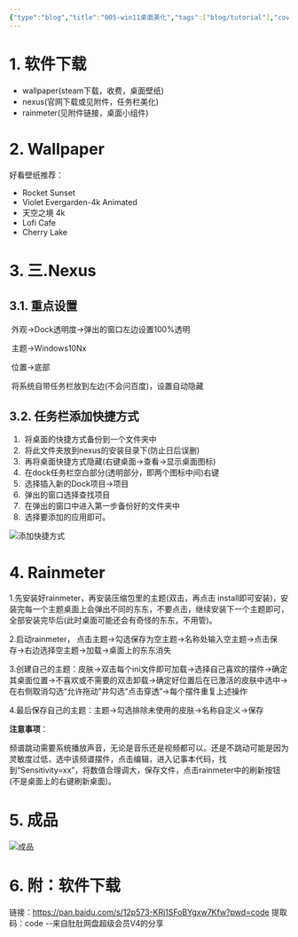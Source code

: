 ```yaml
---
{"type":"blog","title":"005-win11桌面美化","tags":["blog/tutorial"],"cover":"https://codertoro-img01.s3.ladydaily.com/img/backbround_img/167548355754.jpg","categories":["技术教程","电脑妙招"],"abbrlink":"3b8dddc0","establish":"2022-03-06 19:43:33","dg-publish":true,"permalink":"/Blog/005-win11桌面美化/","dgPassFrontmatter":true,"created":"2025-02-21T11:01:33.114+08:00","updated":"2025-03-03T20:52:39.101+08:00"}
---
```



<!-- [toc] -->

# 1. 软件下载

- wallpaper(steam下载，收费，桌面壁纸)
- nexus(官网下载或见附件，任务栏美化)
- rainmeter(见附件链接，桌面小组件)

<!--more-->

# 2. Wallpaper

好看壁纸推荐：

- Rocket Sunset
- Violet Evergarden-4k Animated
- 天空之境 4k
- Lofi Cafe
- Cherry Lake

# 3. 三.Nexus

## 3.1. 重点设置

​	外观->Dock透明度->弹出的窗口左边设置100%透明

​	主题->Windows10Nx

​	位置->底部

​	将系统自带任务栏放到左边(不会问百度)，设置自动隐藏

## 3.2. 任务栏添加快捷方式

1. ​	将桌面的快捷方式备份到一个文件夹中
2. ​	将此文件夹放到nexus的安装目录下(防止日后误删)
3. ​	再将桌面快捷方式隐藏(右键桌面->查看->显示桌面图标)
4. ​	在dock任务栏空白部分(透明部分，即两个图标中间)右键
5. ​	选择插入新的Dock项目->项目
6. ​	弹出的窗口选择查找项目
7. ​	在弹出的窗口中进入第一步备份好的文件夹中
8. ​	选择要添加的应用即可。

![添加快捷方式](https://cdn.staticaly.com/gh/coder-ox/image_hosting@master/20220906/添加快捷方式.6eode4y6mvk0.webp)

# 4. Rainmeter

1.先安装好rainmeter，再安装压缩包里的主题(双击，再点击 install即可安装)，安装完每一个主题桌面上会弹出不同的东东，不要点击，继续安装下一个主题即可，全部安装完毕后(此时桌面可能还会有奇怪的东东，不用管)。

2.启动rainmeter， 点击主题->勾选保存为空主题->名称处输入空主题->点击保存->右边选择空主题->加载->桌面上的东东消失

3.创建自己的主题：皮肤->双击每个ini文件即可加载->选择自己喜欢的摆件->确定其桌面位置->不喜欢或不需要的双击卸载->确定好位置后在已激活的皮肤中选中->在右侧取消勾选“允许拖动”并勾选“点击穿透”->每个摆件重复上述操作

4.最后保存自己的主题：主题->勾选排除未使用的皮肤->名称自定义->保存

**注意事项**：

​		频谱跳动需要系统播放声音，无论是音乐还是视频都可以。还是不跳动可能是因为灵敏度过低，选中该频谱摆件，点击编辑，进入记事本代码，找到“Sensitivity=xx”，将数值合理调大，保存文件，点击rainmeter中的刷新按钮(不是桌面上的右键刷新桌面)。

# 5. 成品

![成品](https://cdn.staticaly.com/gh/coder-ox/image_hosting@master/20220906/2022年8月12日.4mhf6pemlqg0.webp)

# 6. 附：软件下载

链接：https://pan.baidu.com/s/12p573-KRj1SFoBYgxw7Kfw?pwd=code 
提取码：code 
--来自肚肚网盘超级会员V4的分享
